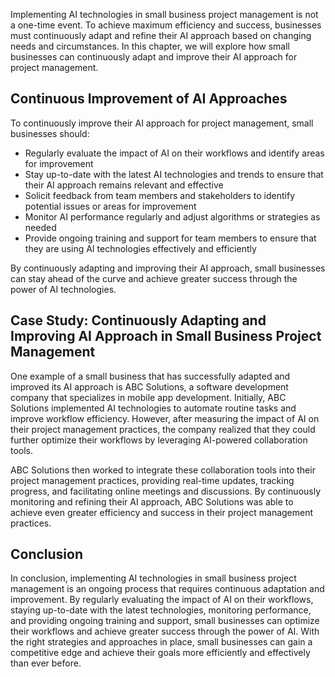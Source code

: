 

Implementing AI technologies in small business project management is not a one-time event. To achieve maximum efficiency and success, businesses must continuously adapt and refine their AI approach based on changing needs and circumstances. In this chapter, we will explore how small businesses can continuously adapt and improve their AI approach for project management.

Continuous Improvement of AI Approaches
---------------------------------------

To continuously improve their AI approach for project management, small businesses should:

* Regularly evaluate the impact of AI on their workflows and identify areas for improvement
* Stay up-to-date with the latest AI technologies and trends to ensure that their AI approach remains relevant and effective
* Solicit feedback from team members and stakeholders to identify potential issues or areas for improvement
* Monitor AI performance regularly and adjust algorithms or strategies as needed
* Provide ongoing training and support for team members to ensure that they are using AI technologies effectively and efficiently

By continuously adapting and improving their AI approach, small businesses can stay ahead of the curve and achieve greater success through the power of AI technologies.

Case Study: Continuously Adapting and Improving AI Approach in Small Business Project Management
------------------------------------------------------------------------------------------------

One example of a small business that has successfully adapted and improved its AI approach is ABC Solutions, a software development company that specializes in mobile app development. Initially, ABC Solutions implemented AI technologies to automate routine tasks and improve workflow efficiency. However, after measuring the impact of AI on their project management practices, the company realized that they could further optimize their workflows by leveraging AI-powered collaboration tools.

ABC Solutions then worked to integrate these collaboration tools into their project management practices, providing real-time updates, tracking progress, and facilitating online meetings and discussions. By continuously monitoring and refining their AI approach, ABC Solutions was able to achieve even greater efficiency and success in their project management practices.

Conclusion
----------

In conclusion, implementing AI technologies in small business project management is an ongoing process that requires continuous adaptation and improvement. By regularly evaluating the impact of AI on their workflows, staying up-to-date with the latest technologies, monitoring performance, and providing ongoing training and support, small businesses can optimize their workflows and achieve greater success through the power of AI. With the right strategies and approaches in place, small businesses can gain a competitive edge and achieve their goals more efficiently and effectively than ever before.
